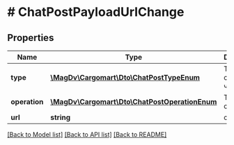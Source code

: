 # # ChatPostPayloadUrlChange

## Properties

Name | Type | Description | Notes
------------ | ------------- | ------------- | -------------
**type** | [**\MagDv\Cargomart\Dto\ChatPostTypeEnum**](ChatPostTypeEnum.md) | Тип сообщения чата |
**operation** | [**\MagDv\Cargomart\Dto\ChatPostOperationEnum**](ChatPostOperationEnum.md) | Тип операции |
**url** | **string** | ссылка | [optional]

[[Back to Model list]](../../README.md#models) [[Back to API list]](../../README.md#endpoints) [[Back to README]](../../README.md)
